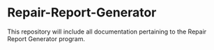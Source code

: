 # Repair-Report-Generator
This repository will include all documentation pertaining to the Repair Report Generator program.
